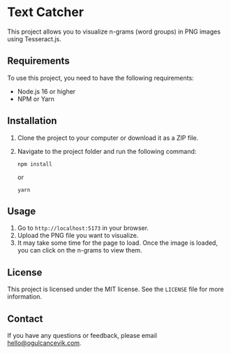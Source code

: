 # Text Catcher

This project allows you to visualize n-grams (word groups) in PNG images using Tesseract.js.

## Requirements

To use this project, you need to have the following requirements:

- Node.js 16 or higher
- NPM or Yarn

## Installation

1. Clone the project to your computer or download it as a ZIP file.
2. Navigate to the project folder and run the following command:

   ```
   npm install
   ```

   or

   ```
   yarn
   ```

## Usage

1. Go to `http://localhost:5173` in your browser.
2. Upload the PNG file you want to visualize.
3. It may take some time for the page to load. Once the image is loaded, you can click on the n-grams to view them.

## License

This project is licensed under the MIT license. See the `LICENSE` file for more information.

## Contact

If you have any questions or feedback, please email hello@ogulcancevik.com.
